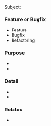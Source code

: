 Subject: <short purpose of this pull request>

<!--
  Before posting a pull request, please choose a appropriate branch:

  - Breaking changes: master
  - Critical or severe bugs: X.Y.Z
  - Others: X.Y

  For more details, see https://www.sphinx-doc.org/en/master/devguide.html#branch-model
-->

### Feature or Bugfix
<!-- please choose -->
- Feature
- Bugfix
- Refactoring

### Purpose
- <long purpose of this pull request>
- <Environment if this PR depends on>

### Detail
- <feature1 or bug1>
- <feature2 or bug2>

### Relates
- <URL or Ticket>
